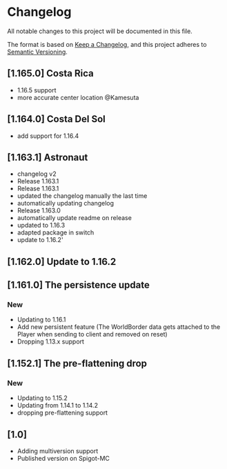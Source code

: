 # Changelog
All notable changes to this project will be documented in this file.

The format is based on [Keep a Changelog](https://keepachangelog.com/en/1.0.0/),
and this project adheres to [Semantic Versioning](https://semver.org/spec/v2.0.0.html).

## [1.165.0] Costa Rica

- 1.16.5 support
- more accurate center location @Kamesuta

## [1.164.0] Costa Del Sol

- add support for 1.16.4

## [1.163.1] Astronaut

- changelog v2
- Release 1.163.1
- Release 1.163.1
- updated the changelog manually the last time
- automatically updating changelog
- Release 1.163.0
- automatically update readme on release
- updated to 1.16.3
- adapted package in switch
- update to 1.16.2'

## [1.162.0] Update to 1.16.2

## [1.161.0] The persistence update

### New
- Updating to 1.16.1
- Add new persistent feature (The WorldBorder data gets attached to the Player when sending to client and removed on reset)
- Dropping 1.13.x support


## [1.152.1] The pre-flattening drop

### New
- Updating to 1.15.2
- Updating from 1.14.1 to 1.14.2
- dropping pre-flattening support


## [1.0]

- Adding multiversion support
- Published version on Spigot-MC
